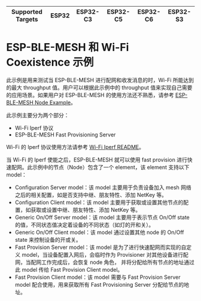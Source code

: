 | Supported Targets | ESP32 | ESP32-C3 | ESP32-C5 | ESP32-C6 | ESP32-S3 |
| ----------------- | ----- | -------- | -------- | -------- | -------- |

ESP-BLE-MESH 和 Wi-Fi Coexistence 示例
==========================================

此示例是用来测试当 ESP-BLE-MESH 进行配网和收发消息的时，Wi-Fi 所能达到的最大 throughput 值。用户可以根据此示例中的 throughput 值来实现自己需要的应用场景。如果用户对 ESP-BLE-MESH 的使用方法还不熟悉，请参考 [ESP-BLE-MESH Node Example](../onoff_models/onoff_server/README.md)。

此示例主要分为两个部分：

- Wi-Fi Iperf 协议
- ESP-BLE-MESH Fast Provisioning Server

Wi-Fi 的 Iperf 协议使用方法请参考 [Wi-Fi Iperf README](../../../wifi/iperf/README.md)。

当 Wi-Fi 的 Iperf 使能之后，ESP-BLE-MESH 就可以使用 fast provision 进行快速配网。此示例中的节点（Node）包含了一个 element，该 element 支持以下 model：

- Configuration Server model：该 model 主要用于负责设备加入 mesh 网络之后的相关配置，如是否支持中继、朋友特性、添加 NetKey 等。
- Configuration Client model：该 model 主要用于获取或设置其他节点的配置，如获取或设置中继、朋友特性、添加 NetKey 等。
- Generic On/Off Server model：该 model 主要用于表示节点 On/Off state 的值，不同状态值决定着设备的不同状态（如灯的开和关）。
- Generic On/Off Client model：该 model 通过设置其他 node 的 On/Off state 来控制设备的开或关。
- Fast Provision Server model：该 model 是为了进行快速配网而实现的自定义 model，当设备配置入网后，会临时作为 Provisioner 对其他设备进行配网，当配网工作完成后，会恢复 node 角色， 并将分配给所有节点的地址通过此 model 传给 Fast Provision Client model。
- Fast Provision Client model：该 model 需要与 Fast Provision Server model 配合使用，用来获取所有 Fast Provisioning Server 分配给节点的地址。
